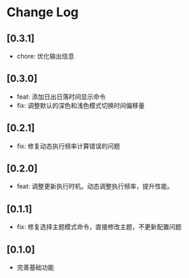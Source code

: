 # Change Log

## [0.3.1]

- chore: 优化输出信息

## [0.3.0]

- feat: 添加日出日落时间显示命令
- fix: 调整默认的深色和浅色模式切换时间偏移量

## [0.2.1]

- fix: 修复动态执行频率计算错误的问题

## [0.2.0]

- feat: 调整更新执行时机。动态调整执行频率，提升性能。

## [0.1.1]

- fix: 修复选择主题模式命令，直接修改主题，不更新配置问题

## [0.1.0]

- 完善基础功能
